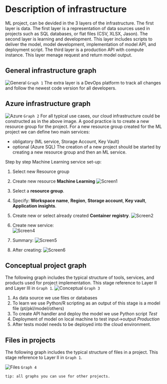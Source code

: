 # Description of infrastructure

ML project, can be devided in the 3 layers of the infrastructure.
The first layer is data. The first layer is a representation of data sources used in projects such as SQL databases, or flat files (CSV, XLSX, Jason).
The second layer is learning and development. This layer includes scripts to deliver the model, model development, implementation of model API, and deployment script.
The third layer is a production API with compute instance. This layer menage request and return model output.

## General infrastructure graph

![General](/general.png "General infrastructure graph")
`Graph 1`
The extra layer is a DevOps platform to track all changes and follow the newest code version for all developers.

## Azure infrastructure graph

![Azure](/azure.png "Azure infrastructure graph")
`Graph 2`
For all typical use cases, our cloud infrastructure could be constructed as in the above image.
A good practice is to create a new resource group for the project.
For a new resource group created for the ML project we can define two main services:

- obligatory (ML service, Storage Account, Key Vault)
- optional (Azure SQL)
The creation of a new project should be started by creating a new resource group and then an ML service.

Step by step Machine Learning service set-up:

1. Select new Resource group
2. Create new resource **Machine Learning**
![Screen1](/screens/1.png "Screen1")

3. Select a **resource group**.
4. Specify: **Workspace name**, **Region**, **Storage account**, **Key vault**, **Application insights**.
5. Create new or select already created **Container registry**.
![Screen2](/screens/2.png "Screen2")

6. Create new service:  
![Screen4](/screens/4.png "Screen4")

7. Summary:
![Screen5](/screens/5.png "Screen5")

8. After creating:
![Screen6](/screens/6.png "Screen6")

## Conceptual project graph

The following graph includes the typical structure of tools, services, and products used for project implementation.
This stage reference to Layer II and Layer III in `Graph 1`.
![Conceptual](/conceptual.png "Conceptual project graph")
`Graph 3`

1. As data source we use files or databases
2. To learn we use Python/R scripting as an output of this stage is a model file (pt/pkl/model/others)
3. To create API handler and deploy the model we use Python script
*Test*
4. Deployment of model on local machine to test input->output
*Production*
5. After tests model needs to be deployed into the cloud environment.

## Files in projects

The following graph includes the typical structure of files in a project. This stage reference to Layer II in `Graph 1`.

![Files](/files.png "Files")
`Graph 4`

`tip: all graphs you can use for other projects.`
